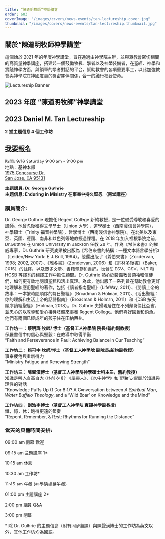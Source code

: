 ```yaml
---
title: “陳道明牧師”神學講堂
order: 603
coverImage: "/images/covers/news-events/tan-lectureship.cover.jpg"
thumbnail: "/images/covers/news-events/tan-lectureship.thumbnail.jpg"
---
```


<div class="text-center">

## 關於“陳道明牧師神學講堂”

</div>

這個始於 2021 年的年度神學講堂，旨在通過由神學院主辦，並與眾教會密切相關的高質量神學講座，搭建起一個鼓勵牧長、學者以及神學裝備者，在聖經、神學和實踐神學方面，與領軍的學者對話的平台，幫助教會的各項重要事工，以此加強教會與神學院在神國度裏的緊密夥伴關係，合一的踐行福音使命。

<div class="text-center">

![Lectureship Banner](/images/lectureship/lectureship-banner.jpg)

## 2023 年度 “陳道明牧師”神學講堂

## 2023 Daniel M. Tan Lectureship

**2 堂主題信息 4 個工作坊**

## [**我要報名**](https://form.jotform.com/231735818149160)

時間: 9/16 Saturday 9:00 am - 3:00 pm\
地點：基神本部\
[1975 Concourse Dr.\
San Jose, CA 95131](https://goo.gl/maps/Gi57SXut58CT5Ui38)

**主題講員: Dr. George Guthrie** \
**主題信息: Enduring in Ministry 在事奉中持久堅忍 （兩堂講座）**

</div>

### 講員簡介:

Dr. George Guthrie 現擔任 Regent College 新約教授，是一位備受尊敬和喜愛的講師。他曾先後獲得文學學士（Union 大學），道學碩士（西南浸信會神學院），神學碩士（Trinity 福音神學院），哲學博士（西南浸信會神學院）。在北美以及東亞、英國、德國、南非和以色列等地教授過課程。在 2018 年加入裡根學院之前，Dr.Guthrie 在 Union University in Jackson 任教 28 年。作為《希伯來書》的權威專家，Dr. Guthrie 研究成果被出版為《希伯來書的結構：一種文本語言學分析》（Leiden/New York: E.J. Brill, 1994）。他還出版了《希伯來書》（Zondervan, 1998; 2002, 2007）、《雅各書》（Zondervan, 2006）和《哥林多後書》（Baker, 2015）的註釋，以及眾多文章、書籍章節和書評。也曾在 ESV、CSV、NLT 和 HCSB 等譯本的翻譯工作中擔任顧問。Dr. Guthrie 熱心於裝備教會領袖和信徒們，如何更有效地閱讀聖經和活出真理。為此，他出版了一系列旨在幫助教會更好地理解和應用聖經的著作，包括《讀者指南聖經》（LifeWay, 2011）、《閱讀上帝的故事：一本按時間順序的每日聖經》（Broadman & Holman, 2011）、《活出聖經：你的理解和生活上帝的話語指南》（Broadman & Holman, 2011）和《CSB 按天順序讀經聖經》（Holman, 2018）。Dr. Guthrie 夫婦現居住在不列顛哥倫比亞省， 並忠心的以教導和愛心接待肢體來事奉 Regent College。他們喜好園藝和釣魚。他們有兩個已經成年的孩子住在田納西州。

**工作坊一 ：蔡明謀 牧師/ 博士（基督工人神學院 院長/新約副教授）** \
保羅書信中的信心與堅毅：在教導中取得平衡 \
“Faith and Perseverance in Paul: Achieving Balance in Our Teaching”

**工作坊二： 賴可中 牧師/博士（基督工人神學院 副院長/新約副教授）** \
事奉疲倦與重新得力 \
“Ministry Fatigue and Renewing Strength”

**工作坊三： 陳聲漢博士（基督工人神學院神學碩士科主任，舊約教授）** \
知識是叫人自高自大 (林前 8:1)? 《屬靈人》、《水牛神學》和'野豬’之間關於知識與理性的對話 \
“Knowledge Puffs Up (1 Cor 8:1)? A Conversation between _A Spiritual Man_, _Water Buffalo Theology_, and a ‘Wild Boar’ on Knowledge and the Mind”

**工作坊四： 劉浩宇博士（基督工人神學院 實踐神學副教授）** \
懺，憶，休：跑得更遠的節奏 \
“Repent, Remember, & Rest: Rhythms for Running the Distance”

### 當天的具體時間安排:

09:00 am 開幕 歡迎

09:15 am 主題講座 1\*

10:15 am 休息

10:30 am 工作坊\*

11:45 am 午餐 (神學院提供午餐)

01:00 pm 主題講座 2\*

2:00 pm 講員 Q&A

3:00 pm 閉幕

\* 除 Dr. Guthrie 的主題信息（附有同步翻譯）與陳聲漢博士的工作坊為英文以外，其他工作坊均為國語。
